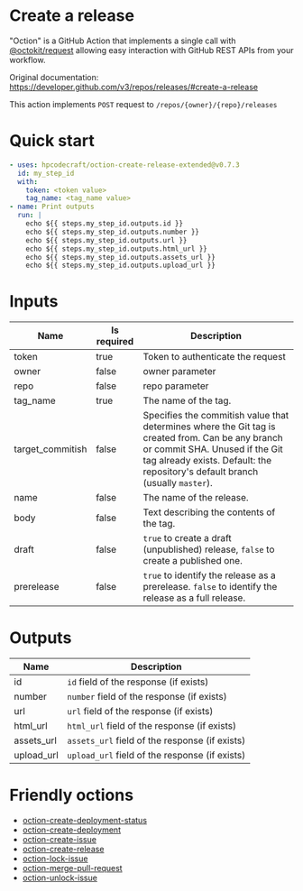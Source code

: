 # Create a release

"Oction" is a GitHub Action that implements a single call with 
[@octokit/request](https://www.npmjs.com/package/@octokit/request)
allowing easy interaction with GitHub REST APIs from your workflow.

Original documentation: https://developer.github.com/v3/repos/releases/#create-a-release

This action implements `POST` request to `/repos/{owner}/{repo}/releases`


# Quick start

```yaml
- uses: hpcodecraft/oction-create-release-extended@v0.7.3
  id: my_step_id
  with:
    token: <token value>
    tag_name: <tag_name value>
- name: Print outputs
  run: |
    echo ${{ steps.my_step_id.outputs.id }}
    echo ${{ steps.my_step_id.outputs.number }}
    echo ${{ steps.my_step_id.outputs.url }}
    echo ${{ steps.my_step_id.outputs.html_url }}
    echo ${{ steps.my_step_id.outputs.assets_url }}
    echo ${{ steps.my_step_id.outputs.upload_url }}
```


# Inputs

| Name | Is required | Description |
|---|---|---|
|token|true|Token to authenticate the request
|owner|false|owner parameter
|repo|false|repo parameter
|tag_name|true|The name of the tag.
|target_commitish|false|Specifies the commitish value that determines where the Git tag is created from. Can be any branch or commit SHA. Unused if the Git tag already exists. Default: the repository's default branch (usually `master`).
|name|false|The name of the release.
|body|false|Text describing the contents of the tag.
|draft|false|`true` to create a draft (unpublished) release, `false` to create a published one.
|prerelease|false|`true` to identify the release as a prerelease. `false` to identify the release as a full release.

# Outputs

| Name | Description |
|---|---|
|id|`id` field of the response (if exists)|
|number|`number` field of the response (if exists)|
|url|`url` field of the response (if exists)|
|html_url|`html_url` field of the response (if exists)|
|assets_url|`assets_url` field of the response (if exists)|
|upload_url|`upload_url` field of the response (if exists)|

# Friendly octions

* [oction-create-deployment-status](https://github.com/maxkomarychev/oction-create-deployment-status)
* [oction-create-deployment](https://github.com/maxkomarychev/oction-create-deployment)
* [oction-create-issue](https://github.com/maxkomarychev/oction-create-issue)
* [oction-create-release](https://github.com/maxkomarychev/oction-create-release)
* [oction-lock-issue](https://github.com/maxkomarychev/oction-lock-issue)
* [oction-merge-pull-request](https://github.com/maxkomarychev/oction-merge-pull-request)
* [oction-unlock-issue](https://github.com/maxkomarychev/oction-unlock-issue)

